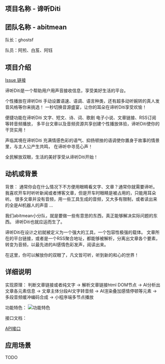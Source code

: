## 项目名称 - 谛听Diti

## 团队名称 - abitmean

队长：ghostsf

队员：阿煎、白芨、阿钰


## 项目介绍

[Issue 链接](https://github.com/ghostsf/FinClip-2022-Hackthon-Challenge/issues)

谛听Diti是一个帮助用户用声音接收信息，享受美好生活的平台。

个性播放在谛听Diti
手动设置语速、语调、语言种类，还有超多动听婉转的真人发音风格等你来挑选！
一秒切换音源盛宴，让你的耳朵在谛听Diti享受欢愉！

便捷功能在谛听Diti
文字、短文、诗、词、歌剧 电子小说、文章链接、RSS订阅等转音频播放，
多平台文章以及音频资源共享创建个性播放体验，谛听Diti使你的干货实用！

声临其境在谛听Diti
充满情感色彩的语气、抑扬顿挫的语调使你置身于故事的情景里，与主人公产生共鸣，
在谛听中寻觅心声！

全民解放双眼，生活的美好享受从谛听Diti开始！


## 动机或背景

背景：
通常你会在什么情况下不方便用眼睛看文字、文章？通常你就需要谛听。
我喜欢开车时听听新闻或者博客文章，但是开车时眼睛是被占用的，只能用耳朵听。
很多文章并没有音频，用一些工具生成的音频，又大多有限制，或者读出来的全是AI机器人的声音 ...

我们abitmean小分队，就是要做一些有意思的东西，真正能够解决实际问题的东西。
谛听Diti也就应运而生了。

谛听Diti在设计之初就被定义为一个强大的工具，一个包容性极强的载体。
文章所在的平台链接，或者是一个RSS聚合地址，都能够被解析，分离出文章各个要素，
转变为音频，以最先进的AI感情色彩发声，阅读出来。

在这里，你可以解放你的双眼了，凡文皆可听，听到新的和心的世界！



## 详细说明

实现原理：
判断文章链接或者纯文字 -> 解析文章链接html DOM节点 -> AI分析出文章各元素信息 -> 文章主体分段AI文字转音频 -> AI渲染叠加感情停顿等元素 -> 多段音频缓冲编码合成 -> 小程序端多节点播放 

功能特色：
![功能特色](https://cdn.ghostsf.com/blog/%E8%B0%9B%E5%90%ACDiti-%E5%8A%9F%E8%83%BD%E7%89%B9%E8%89%B2.png)

接口文档：

[API接口](https://diti.ghostsf.com)



## 应用场景

TODO
